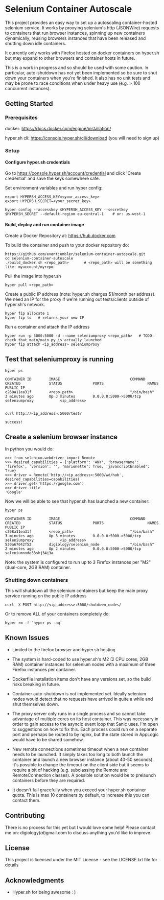 # Selenium Container Autoscale

This project provides an easy way to set up a autoscaling container-hosted selenium service. It works by proxying selenium's http (JSONWire)
requests to containers that run browser instances, spinning up new containers dynamically, reusing browsers instances that have been
released and shutting down idle containers.

It currently only works with Firefox hosted on docker containers on hyper.sh but may expand to other browsers and container hosts in future.

This is a work in progress and so should be used with some caution. In particular, auto-shutdown has not yet been implemented so be sure to shut down
your containers when you're finished. It also has no unit tests and may be prone to race conditions when under heavy use (e.g. > 100 concurrent instances).

## Getting Started

### Prerequisites

docker:        https://docs.docker.com/engine/installation/

hyper.sh cli:  https://console.hyper.sh/cli/download  (you will need to sign up)


### Setup

#### Configure hyper.sh credentials

Go to https://console.hyper.sh/account/credential and click 'Create credential' and save the keys somewhere safe.

Set environment variables and run hyper config:
```
export HYPERSH_ACCESS_KEY=<your_access_key>
export HYPERSH_SECRET=<your_secret_key>

hyper config --accesskey $HYPERSH_ACCESS_KEY --secretkey $HYPERSH_SECRET --default-region eu-central-1    # or: us-west-1
```

#### Build, deploy and run container image

Create a Docker Repository at: https://hub.docker.com

To build the container and push to your docker repository do:

```
https://github.com/eventjumbler/selenium-container-autoscale.git
cd selenium-container-autoscale
./build_docker.sh <repo_path>       # <repo_path> will be something like: myaccount/myrepo
```

Pull the image into hyper.sh

```
hyper pull <repo_path>
```

Create a public IP address (note: hyper.sh charges $1/month per address). We need an IP for the proxy if we're running out tests/clients outside of hyper.sh's network.

```
hyper fip allocate 1
hyper fip ls   # returns your new IP
```

Run a container and attach the IP address

```
hyper run -p 5000:5000 -d --name seleniumproxy <repo_path>   # TODO: check that main/main.py is actually launched
hyper fip attach <ip_address> seleniumproxy
```

## Test that seleniumproxy is running

```
hyper ps

CONTAINER ID        IMAGE                                COMMAND             CREATED             STATUS              PORTS                    NAMES                    PUBLIC IP
c268a11ea31f        <repo_path>                          "/bin/bash"         3 minutes ago       Up 3 minutes        0.0.0.0:5000->5000/tcp   seleniumproxy            <ip_address>


curl http://<ip_address>:5000/test/

success!
```

## Create a selenium browser instance

In python you would do:

```
>>> from selenium.webdriver import Remote
>>> desired_capabilities = {'platform': 'ANY', 'browserName': 'firefox', 'version': '', 'marionette': True, 'javascriptEnabled': True}
>>> driver = Remote('http://<ip_address>:5000/wd/hub', desired_capabilities=capabilities)
>>> driver.get('https://google.com')
>>> driver.title
'Google'
```

Now we will be able to see that hyper.sh has launched a new container:

```
hyper ps

CONTAINER ID        IMAGE                                COMMAND             CREATED             STATUS              PORTS                    NAMES                    PUBLIC IP
c268a11ea31f        <repo_path>                          "/bin/bash"         3 minutes ago       Up 3 minutes        0.0.0.0:5000->5000/tcp   seleniumproxy            <ip_address>
530a67042f52        digiology/selenium_node              "/bin/bash"         2 minutes ago       Up 2 minutes        0.0.0.0:5000->5000/tcp   seleniumnode33shj34j3a
```

Note: the system is configured to run up to 3 Firefox instances per "M2" (dual-core, 2GB RAM) container.

### Shutting down containers

This will shutdown all the selenium containers but keep the main proxy service running on the public IP address
```
curl -X POST http://<ip_address>:5000/shutdown_nodes/
```

Or to remove ALL of your containers completely do:
```
hyper rm -f `hyper ps -aq`
```

## Known Issues

* Limited to the firefox browser and hyper.sh hosting

* The system is hard-coded to use hyper.sh's M2 (2 CPU cores, 2GB RAM) container instances for selenium nodes with a maximum of three Firefox instances per container.

* Dockerfile installation items don't have any versions set, so the build risks breaking in future.

* Container auto-shutdown is not implemented yet. Ideally selenium nodes would detect that no requests have arrived in quite a while and shut themselves down.

* The proxy server only runs in a single process and so cannot take advantage of multiple cores on its host container. This was necessary in order to gain access to
the asyncio event loop that Sanic uses. I'm open to suggestions on how to fix this. Each process could run on a separate port and perhaps be routed to by nginx, but
the state stored in AppLogic would have to be shared somehow.

* New remote connections sometimes timeout when a new container needs to be launched. It simply takes too long to both launch
the container and launch a new browser instance (about 40-50 seconds). It's possible to change the timeout on the client side but
it seems to require a bit of hacking (e.g. subclassing the Remote and RemoteConnection classes). A possible solution would be to prelaunch
containers before they are required.

* It doesn't fail gracefully when you exceed your hyper.sh container quota. This is max 10 containers by default, to increase this you can contact them.

## Contributing

There is no process for this yet but I would love some help! Please contact me on: digiology(_at_)gmail.com to discuss anything you'd like to improve.

## License

This project is licensed under the MIT License - see the LICENSE.txt file for details

## Acknowledgments

* Hyper.sh for being awesome : )